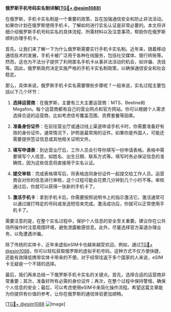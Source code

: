 **俄罗斯手机号码实名制详解[[TG💪+ @esim1088](https://t.me/s/esim1088)]**

在俄罗斯，手机卡实名制是一个重要的政策，旨在加强通信安全和防止非法活动。如果你计划在俄罗斯使用手机卡，了解如何进行实名认证是非常必要的。本文将详细介绍俄罗斯手机号码实名的具体流程、所需材料以及注意事项，帮助你在俄罗斯顺利办理手机卡。

首先，让我们来了解一下为什么俄罗斯需要实行手机卡实名制。近年来，随着移动通信技术的发展，手机卡被广泛用于各种在线服务，包括社交媒体、银行转账等。然而，这也为不法分子提供了利用匿名手机卡从事非法活动的机会，如诈骗、洗钱等。因此，俄罗斯政府决定实施严格的手机卡实名制政策，以确保通信安全和社会稳定。

那么，具体来说，俄罗斯手机卡实名需要哪些步骤呢？一般来说，实名过程主要包括以下几个环节：

1. **选择运营商**：在俄罗斯，主要有三大主要运营商：MTS、Beeline和Megafon。每个运营商都有自己的营业网点和官方网站。你可以根据个人需求选择合适的运营商，比如考虑信号覆盖范围、资费套餐等因素。

2. **准备身份证件**：在前往营业厅或通过线上渠道申请手机卡时，你需要准备好有效的身份证件。通常情况下，护照是最常用的证件。如果你是外国人，可能还需要提供签证信息或其他相关证明文件。

3. **填写申请表**：到达营业厅后，工作人员会引导你填写一份申请表格。表格中需要填写个人信息，如姓名、出生日期、联系方式等。填写时务必保证信息的准确性，因为这些信息将直接用于实名认证。

4. **提交审核**：完成表格填写后，将表格连同身份证件一起提交给工作人员。运营商会对你的信息进行审核，这个过程可能会花费几分钟到几个小时不等。审核通过后，你就可以获得一张新的手机卡了。

5. **激活手机卡**：拿到手机卡后，你需要按照说明书上的指示激活它。激活通常可以通过拨打特定的号码或发送短信来完成。激活成功后，你就可以正常使用手机卡了。

需要注意的是，在整个实名过程中，保护个人信息的安全至关重要。建议你在公共场所操作时注意周围环境，避免泄露敏感信息。此外，尽量选择官方渠道办理业务，以免遭遇诈骗。

除了传统的实体卡，近年来虚拟eSIM卡也越来越受欢迎。例如，通过[TG💪+ @esim1088](https://t.me/s/esim1088)，你可以轻松获取俄罗斯的虚拟手机号码。这种方式不仅方便快捷，还能有效降低携带实体卡带来的不便。对于经常往返于多个国家的人来说，eSIM卡无疑是一个不错的选择。

最后，我们再来总结一下俄罗斯手机卡实名的关键点。首先，选择合适的运营商非常重要；其次，准备好所有必需的身份证件；再次，在整个过程中保持警惕，确保个人信息的安全；最后，可以考虑使用eSIM卡来简化操作流程。希望这篇文章能为你提供有价值的参考，让你在俄罗斯的通信体验更加顺畅。

[[TG💪+ @esim1088](https://t.me/s/esim1088) ![Image](https://i.postimg.cc/4NQfJmqS/Snipaste-2025-05-13-00-14-12.png)]